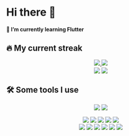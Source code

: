 # Hi there 👋
#### 🌱 I’m currently learning Flutter
## 🔥 My current streak
<p align="center">
  <a href="https://git.io/streak-stats">
    <img src="https://streak-stats.demolab.com?user=dieginin&theme=merko&hide_border=true&border_radius=0&background=EBEBEB00" />
    <img src="https://streak-stats.demolab.com?user=dieginin&theme=blood&hide_border=true&border_radius=0&mode=weekly&background=EBEBEB00&fire=EB5454" />
  </a>

  <br />
  
  <img align="center" src="https://github-readme-stats.vercel.app/api?username=dieginin&theme=transparent&show_icons=true&hide_border=true" />
  <img align="center" src="https://github-readme-stats.vercel.app/api/top-langs/?username=dieginin&theme=transparent&show_icons&layout=compact&hide_border=true" />
</p>

## 🛠️ Some tools I use
<p align="center">
  <img src="https://skillicons.dev/icons?i=css,dart,discord,docker,figma,firebase,flutter,git,github,heroku,html,js,md" />
  <img src="https://skillicons.dev/icons?i=mongodb,mysql,nodejs,php,postman,py,replit,sass,sqlite,stackoverflow,vscode,xd" />
</p>

<p align="center">
  <img src="http://ForTheBadge.com/images/badges/makes-people-smile.svg" />
  <img src="http://ForTheBadge.com/images/badges/built-with-love.svg" />
  <img src="https://forthebadge.com/images/badges/powered-by-overtime.svg" />
  <img src="https://forthebadge.com/images/badges/as-seen-on-tv.svg" />
  <img src="https://forthebadge.com/images/badges/not-a-bug-a-feature.svg" />

  <br />
  
  <img src="https://svgshare.com/i/ZjP.svg" />
  <img src="https://img.shields.io/badge/os-iOS-green.svg" />
  <img src="https://img.shields.io/badge/os-WatchOS-green.svg" />
  <img src="https://img.shields.io/badge/os-PaddOS-green.svg" />
  <img src="https://visitor-badge.glitch.me/badge?page_id=dieginin.visitor-badge&right_color=orange" />
  <img src="https://img.shields.io/badge/Made%20for-VSCode-1f425f.svg" />
</p>
<!--
**dieginin/dieginin** is a ✨ _special_ ✨ repository because its `README.md` (this file) appears on your GitHub profile.

Here are some ideas to get you started:

- 🔭 I’m currently working on ...
- 🌱 I’m currently learning ...
- 👯 I’m looking to collaborate on ...
- 🤔 I’m looking for help with ...
- 💬 Ask me about ...
- 📫 How to reach me: ...
- 😄 Pronouns: ...
- ⚡ Fun fact: ...
-->
